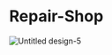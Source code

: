# Repair-Shop

![Untitled design-5](https://github.com/aleksandarstojov/Repair-Shop/assets/69916100/ded34479-02d3-40f4-9478-2eb0963a45a2)
